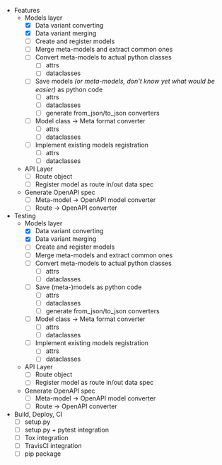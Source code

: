 - Features
    - Models layer
        - [X] Data variant converting
        - [X] Data variant merging
        - [ ] Create and register models
        - [ ] Merge meta-models and extract common ones
        - [ ] Convert meta-models to actual python classes
            - [ ] attrs
            - [ ] dataclasses
        - [ ] Save models *(or meta-models, don't know yet what would be easier)* as python code
            - [ ] attrs
            - [ ] dataclasses
            - [ ] generate from_json/to_json converters
        - [ ] Model class -> Meta format converter
            - [ ] attrs
            - [ ] dataclasses
        - [ ] Implement existing models registration
            - [ ] attrs
            - [ ] dataclasses
    - API Layer
        - [ ] Route object
        - [ ] Register model as route in/out data spec
    - Generate OpenAPI spec
        - [ ] Meta-model -> OpenAPI model converter
        - [ ] Route -> OpenAPI converter
        
- Testing
    - Models layer
        - [X] Data variant converting
        - [X] Data variant merging
        - [ ] Create and register models
        - [ ] Merge meta-models and extract common ones
        - [ ] Convert meta-models to actual python classes
            - [ ] attrs
            - [ ] dataclasses
        - [ ] Save (meta-)models as python code
            - [ ] attrs
            - [ ] dataclasses
            - [ ] generate from_json/to_json converters
        - [ ] Model class -> Meta format converter
            - [ ] attrs
            - [ ] dataclasses
        - [ ] Implement existing models registration
            - [ ] attrs
            - [ ] dataclasses
    - API Layer
        - [ ] Route object
        - [ ] Register model as route in/out data spec
    - Generate OpenAPI spec
        - [ ] Meta-model -> OpenAPI model converter
        - [ ] Route -> OpenAPI converter
            
- Build, Deploy, CI
    - [ ] setup.py
    - [ ] setup.py + pytest integration
    - [ ] Tox integration
    - [ ] TravisCI integration
    - [ ] pip package